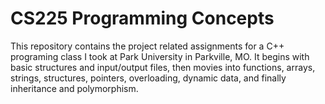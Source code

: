 # CS225 Programming Concepts

This repository contains the project related assignments for a C++ programing class I took at Park University in Parkville, MO. It begins with basic structures and input/output files, then movies into functions, arrays, strings, structures, pointers, overloading, dynamic data, and finally inheritance and polymorphism.
